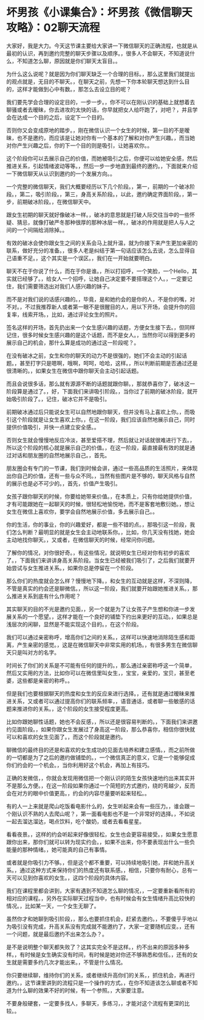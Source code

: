 # 坏男孩《小课集合》：坏男孩《微信聊天攻略》：02聊天流程

大家好，我是大力。今天这节课主要给大家讲一下微信聊天的正确流程，也就是从最初的认识，再到邀约完整的聊天步骤以及顺序。，很多人不会聊天，不知道说什么，不知道怎么聊，原因就是你们聊天太盲目。。

为什么这么说呢？就是因为你们聊天缺乏一个合理的目标。，那么这里我们就提出的观点就是，无目的不聊天。，在聊天之前，先想一下你本轮聊天想达到什么目的，这样才能做到心中有数。，那怎么去设立目的呢？

我们要先学会合理的设定目的，一步一步。，你不可以在刚认识的基础上就想着去聊骚或者去暧昧，你去进攻的太快的话，你早就把女人给吓跑了，对吧？，并且学会在达成一个目的之后，设定下一个目的。

否则你又会变成原地的踏步。，刚在微信认识一个女生的时候，第一目的不是暧昧，也不是邀约，而应该是让她对你有一个基本的了解和对你产生兴趣。，而当她对你产生兴趣之后，你的下一个目的则是吸引，让她喜欢你。。

这个阶段你可以去展示自己的价值，而她被吸引之后，你便可以给她安全感，然后推进关系，引起情绪波动等等。，然后一步一步地直到最终的邀约。，下面就来介绍一下微信聊天从认识到邀约的一个发展方向。。

一个完整的微信聊天，我们大概要经历以下几个阶段。，第一，前期的一个破冰阶段。，第二，吸引阶段。，第三，身高关系阶段。，以此，邀约确定界面阶段。，第一步，前期破冰阶段。，在微信聊天中。

跟女生初期的聊天就好像破冰一样。，破冰的意思就是打破人际交往当中的一些怀疑、猜忌，就像打破严冬那种很厚的那种冰层一样。，破冰的作用就是把人与人之间的一个间隔给消除掉。。

有效的破冰会使你跟女生之间的关系会马上就升温，就为你接下来产生更加亲密的联系，做好充分的准备。，很多人老是纠结于第一句话应该怎么去说，怎么显得自己语重不足。，这个其实是一个误区。，我们在一开始就要明白。

聊天不在于你说了什么，而在于你是谁。，所以打招呼，一个笑脸，一个Hello，其实就已经够了。，给女人一个招呼，让她自己决定要不要搭理这个人。，一定要记住，我们需要筛选出对我们人感兴趣的妹子。

而不是对我们说的话感兴趣的。，毕竟，是和她约会的是你的人，不是你的嘴，对不对。，不过我推荐新人或者第一眼不是很醒目的人，用以下开场，会提升你的回复率，线索开场。，比如，通过评论女生的照片。

签名这样的开场，首先扔出来一个女生感兴趣的话题，方便女生接下去。，但同样记住，很多时候女生感兴趣的是这个话题，而不是女人。，当然你可以得到更多的展示自己的机会，那什么算是成功的通过这一阶段呢？。

在没有破冰之前，女生和你的聊天的动力不是很强的，她们不会主动的引起话题。，甚至打字只是嗯啊，哦啊，呵呵，哈哈，这样。，所以判断前期是否通过还是很清晰的。，如果女生在微信中跟你聊天会主动引起话题。

而且会说很多话，那么就有源源不断的话题就跟你聊。，那就恭喜你了，破冰这一阶段算是通过了。，好，下面我们来讲吸引阶段。，当你过了前期的破冰阶段，就开始吸引阶段了。，记住，破冰它并不是吸引。

前期破冰通过后只能说女生可以自然地跟你聊天，但并没有马上喜欢上你。，而吸引这个阶段就是让女生喜欢上你。，在这一阶段，我们应该自然地展示自己，同时提供价值吸引，并快一点建立安全感。。

否则女生就会慢慢地反应冷淡，甚至爱搭不理，然后就让对话就很难进行下去。，所以这个阶段的核心就是展示自己的价值。，在这一阶段，最直接最有效的就是通过对话和朋友圈的自然地展示自己。，首先。

朋友圈会有专门的一节课，我们到时候会讲，通过一些高品质的生活照片，来体现出你自己的价值，还有一些与众不同。，当然有些图片是不够的，聊天风格与自然的展示也是必不可少的。，首先，价值产生吸引。

女孩子跟你聊天的时候，你要给她带来价值。，在本质上，只有你给她提供价值，才有可能跟她在一起聊天的时候，很轻松地愉悦地，而不是客套地敷衍她。，想让女生在微信上喜欢你，要学会自然地展示价值，多去展示自己。。

你的生活，你的事业，你的兴趣爱好，都是一些不错的点。，那吸引这一阶段，我们怎么判断？最明显的就是女生会主动地联系你。，比如，你几天没有找她，她会主动地找你聊天。，又或者，在微信聊天的时候，经常问你问题。

了解你的情况，对你很好奇。，有这些情况，就说明女生已经对你有初步的喜欢了。，下面我们来讲讲身高关系阶段。当女生已经被我们吸引了，之后我们就要开始尝试与女生推进关系。，如果你总是停留在一个阶段。

那么你们的热度就会怎么样？慢慢地下降。，和女生的互动就是这样，不深则降，不管是真实的约会还是聊微信。，所以这一阶段，我们就要开始跟她推进关系。，那么推进关系到底有什么作用呢？

其实聊天的目的不光是邀约见面，，另一个就是为了让女孩子产生想和你进一步发展关系的一个愿望。，这样才能在一个良好的铺垫下约出来更好的互动。，如果总是浅层次的闲聊，显然是不能实现这个目的。，在这个阶段。

我们可以通过亲密称呼，增高你们之间的关系。，这样可以快速地消除陌生感和距离，产生亲密的感觉。，这是在微信聊天中非常实用的机场。，有很多男生在微信聊天只是叫对方的名字。

时间长了你们的关系是不可能有任何的提升的。，那么通过亲密称呼这一个简单，然后又实用的方法，比如你可以在微信里叫女生，，宝宝，亲爱的，宝贝，甚至老婆，这些都是亲密的称呼。。

但是我们也要根据聊天的热度和女生的反应来进行选择。，还有就是通过暧昧来推进关系，又或者可以通过提高你们的联系频率，，语音通话，或者聊一些敏感的话题来推进你的关系。，这个阶段的女生接受程度更高。

比如你跟她聊性话题，她也不会反感，，所以还是很容易判断的。，下面我们来讲邀约见面阶段。，如果你跟女生发展过了身高这一阶段，那么恭喜你，相信你很快就可以和喜欢的女生见面了。，而这个阶段就是邀约。

聊微信的最终目的还是和喜欢的女生成功的见面去培养和建立感情。，而之前所做的一切都是为了之后的邀约做铺垫的。，一个微信真正的意义，它是一个能够促成你们约会的一个机会。，当你利用好这个机会，再加上有技巧。

正确的发微信，，你就会发现用微信把一个刚认识的陌生女孩快速地约出来其实并不是那么方便。，在这一阶段如果你通过一个简短的方式邀约，绕的弯越少，反而会在对方的眼中价值更高。，约会的内容尽量要听起来轻松。。

有的人一上来就是爬山吃饭看电影什么的，女生听起来会有一些压力。，谁会跟一个刚认识不熟的人去爬山呢？，第一面看电影也不是一个非常好的选择。，不如说一起去溜达溜达，喝点饮料，吃个酸奶，或者去看看星星。

看看夜景。，这样的约会听起来好像很轻松，女生也会更容易接受。，如果女生愿意跟你出来，那你们就可以转为现实约会。，如果不出来，你不要表现出什么一些负能量的那种情绪。，她可能真的自己有事情。

或者就是你吸引力不够。，但是这个都不重要，可以持续地吸引她，并和她升高关系。，通过这种方式来保持你们的热度还有联系感。，相信，只要你有耐心，总有一天可以见到你喜欢的女生。，这四个阶段的具体内容。

我们在课程里都会讲到，大家有遇到不知道怎么聊的情况，，一定要重新看所有的相对应的课程。，另外在实际聊天过程当中，也有时候会有女生情绪升高比较快的情况。，比如某一天，一个女生无聊了。

虽然你才和她聊到吸引阶段，，那么也要抓住机会，赶紧去邀约。，不要傻乎乎地以为吸引没有完成，升高关系没有完成就不能邀约了，大家一定要随机应变。，还有一个问题，就是最后邀约不出来怎么办？。

是不是说明整个聊天都失败了？这其实完全不是这样。，约不出来的原因多种多样。，有时候是女生确实没有时间，有时候是她对你还不够熟悉和信任。，还有的女生就是需要多约几次才能出来。，不管是什么情况。

你只要继续聊，维持你们的关系，或者继续升高你们的关系，，抓住机会，再进行邀约。，这节课里讲到的流程只是一个操作的方式。，在你不知道该怎么聊或者不知道为什么聊的效果不好的时候，有一个参照。，大家要注意。

不要身般硬套，一定要多找人，多聊天，多练习，，才能对这个流程有更深的比较。。
